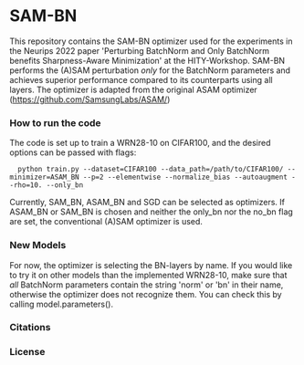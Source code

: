 # SAM-BN
This repository contains the SAM-BN optimizer used for the experiments in the Neurips 2022 paper 'Perturbing BatchNorm and Only BatchNorm benefits Sharpness-Aware Minimization' at the HITY-Workshop. SAM-BN performs the (A)SAM perturbation _only_ for the BatchNorm parameters and achieves superior performance compared to its counterparts using all layers. The optimizer is adapted from the original ASAM optimizer (https://github.com/SamsungLabs/ASAM/)
### How to run the code
The code is set up to train a WRN28-10 on CIFAR100, and the desired options can be passed with flags:
```
  python train.py --dataset=CIFAR100 --data_path=/path/to/CIFAR100/ --minimizer=ASAM_BN --p=2 --elementwise --normalize_bias --autoaugment --rho=10. --only_bn
 ```
 Currently, SAM_BN, ASAM_BN and SGD can be selected as optimizers. If ASAM_BN or SAM_BN is chosen and neither the only_bn nor the no_bn flag are set, the conventional (A)SAM optimizer is used.
### New Models
For now, the optimizer is selecting the BN-layers by name. If you would like to try it on other models than the implemented WRN28-10, make sure that _all_ BatchNorm parameters contain the string 'norm' or 'bn' in their name, otherwise the optimizer does not recognize them. You can check this by calling model.parameters().
### Citations
### License
